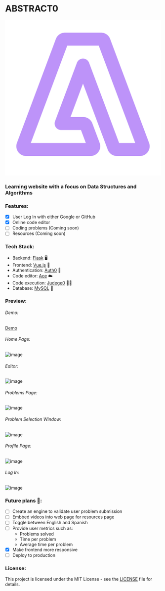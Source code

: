 # ABSTRACT0 

![abstract0](./client/src/assets/logo.svg)

### Learning website with a focus on Data Structures and Algorithms

### Features:
- [X] User Log In with either Google or GitHub
- [x] Online code editor
- [ ] Coding problems (Coming soon)
- [ ] Resources (Coming soon)

### Tech Stack:
- Backend: [Flask](https://flask.palletsprojects.com/en/3.0.x/) 🖥️
- Frontend: [Vue.js](https://vuejs.org/) 📑
- Authentication: [Auth0](https://auth0.com/) 🔐
- Code editor: [Ace](https://ace.c9.io/) ☁️
- Code execution: [Judege0](https://judge0.com/) 🧑‍⚖️
- Database: [MySQL](https://www.mysql.com/) 🐬

### Preview:

###### Demo:
[Demo](https://github.com/messiel12pr/Abstract0/assets/95717805/c9ad0d4a-7e5e-468e-b0dd-870735d7ef4e)


###### Home Page:
![image](https://github.com/messiel12pr/Abstract0/assets/95717805/069db12b-1958-4f8f-b3e8-4c2486ab205c)


###### Editor:
![image](https://github.com/messiel12pr/Abstract0/assets/95717805/0efa7f9c-4eab-4301-b2d6-e892d8cdfbf8)


###### Problems Page:
![image](https://github.com/messiel12pr/Abstract0/assets/95717805/cc4cd21c-d9e8-4d0c-9e8a-25b0e296d2a5)


###### Problem Selection Window:
![image](https://github.com/messiel12pr/Abstract0/assets/95717805/69186963-b84c-4850-b5eb-0e919ffbe4e1)


###### Profile Page:
![image](https://github.com/messiel12pr/Abstract0/assets/95717805/6e2ed29c-b410-4a50-a04c-3edec2639fef)


###### Log In:
![image](https://github.com/messiel12pr/Abstract0/assets/95717805/4ce4db3f-7a17-4a45-8819-ad3faafdb1b3)


### Future plans 🚀:
- [ ] Create an engine to validate user problem submission
- [ ] Embbed videos into web page for resources page
- [ ] Toggle between English and Spanish
- [ ] Provide user metrics such as:
    - Problems solved
    - Time per problem
    - Average time per problem
- [x] Make frontend more responsive  
- [ ] Deploy to production

### License:
This project is licensed under the MIT License - see the [LICENSE](LICENSE) file for details.
